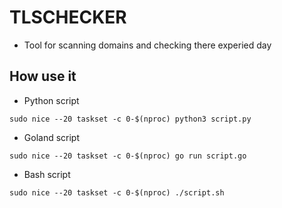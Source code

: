 # TLSCHECKER
- Tool for scanning domains and checking there experied day
## How use it
- Python script

  
```sudo nice --20 taskset -c 0-$(nproc) python3 script.py```


- Goland script

  
```sudo nice --20 taskset -c 0-$(nproc) go run script.go```


- Bash script


```sudo nice --20 taskset -c 0-$(nproc) ./script.sh```
